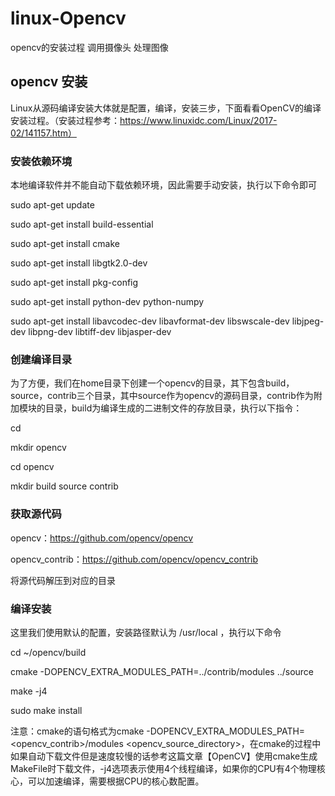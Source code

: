 # linux-Opencv

opencv的安装过程  调用摄像头 处理图像
## opencv 安装
Linux从源码编译安装大体就是配置，编译，安装三步，下面看看OpenCV的编译安装过程。（安装过程参考：https://www.linuxidc.com/Linux/2017-02/141157.htm）
### 安装依赖环境

本地编译软件并不能自动下载依赖环境，因此需要手动安装，执行以下命令即可

sudo apt-get update

sudo apt-get install build-essential

sudo apt-get install cmake

sudo apt-get install libgtk2.0-dev

sudo apt-get install pkg-config

sudo apt-get install python-dev python-numpy

sudo apt-get install libavcodec-dev libavformat-dev libswscale-dev libjpeg-dev libpng-dev libtiff-dev libjasper-dev

### 创建编译目录

为了方便，我们在home目录下创建一个opencv的目录，其下包含build，source，contrib三个目录，其中source作为opencv的源码目录，contrib作为附加模块的目录，build为编译生成的二进制文件的存放目录，执行以下指令：

cd

mkdir opencv

cd opencv

mkdir build source contrib

### 获取源代码

opencv：https://github.com/opencv/opencv 

opencv_contrib：https://github.com/opencv/opencv_contrib

将源代码解压到对应的目录

### 编译安装

这里我们使用默认的配置，安装路径默认为 /usr/local ，执行以下命令

cd ~/opencv/build

cmake -DOPENCV_EXTRA_MODULES_PATH=../contrib/modules ../source

make -j4

sudo make install

注意：cmake的语句格式为cmake -DOPENCV_EXTRA_MODULES_PATH=<opencv_contrib>/modules <opencv_source_directory>，在cmake的过程中如果自动下载文件但是速度较慢的话参考这篇文章【OpenCV】使用cmake生成MakeFile时下载文件，-j4选项表示使用4个线程编译，如果你的CPU有4个物理核心，可以加速编译，需要根据CPU的核心数配置。
